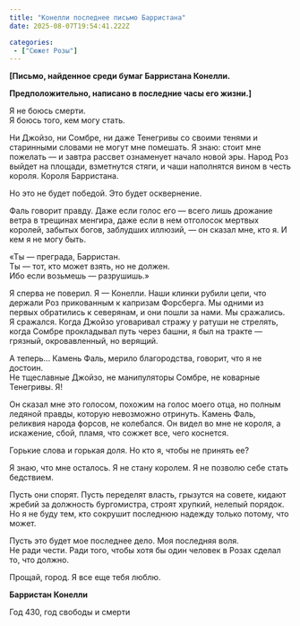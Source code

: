 ```yaml
---
title: "Конелли последнее письмо Барристана"
date: 2025-08-07T19:54:41.222Z

categories:
 - ["Сюжет Розы"]
---
```


**\[Письмо, найденное среди бумаг Барристана Конелли.**

**Предположительно, написано в последние часы его жизни.\]**

Я не боюсь смерти.  
Я боюсь того, кем могу стать.

Ни Джойзо, ни Сомбре, ни даже Тенегривы со своими тенями и старинными
словами не могут мне помешать. Я знаю: стоит мне пожелать — и завтра
рассвет ознаменует начало новой эры. Народ Роз выйдет на площади,
взметнутся стяги, и чаши наполнятся вином в честь короля. Короля
Барристана.

Но это не будет победой. Это будет осквернение.

Фаль говорит правду. Даже если голос его — всего лишь дрожание ветра в
трещинах менгира, даже если в нем отголосок мертвых королей, забытых
богов, заблудших иллюзий, — он сказал мне, кто я. И кем я не могу быть.

«Ты — преграда, Барристан.  
Ты — тот, кто может взять, но не должен.  
Ибо если возьмешь — разрушишь.»

Я сперва не поверил. Я — Конелли. Наши клинки рубили цепи, что держали
Роз прикованным к капризам Форсберга. Мы одними из первых обратились к
северянам, и они пошли за нами. Мы сражались. Я сражался. Когда Джойзо
уговаривал стражу у ратуши не стрелять, когда Сомбре прокладывал путь
через башни, я был на тракте — грязный, окровавленный, но верящий.

А теперь... Камень Фаль, мерило благородства, говорит, что я не
достоин.  
Не тщеславные Джойзо, не манипуляторы Сомбре, не коварные Тенегривы. Я!

Он сказал мне это голосом, похожим на голос моего отца, но полным
ледяной правды, которую невозможно отринуть. Камень Фаль, реликвия
народа форсов, не колебался. Он видел во мне не короля, а искажение,
сбой, пламя, что сожжет все, чего коснется.

Горькие слова и горькая доля. Но кто я, чтобы не принять ее?

Я знаю, что мне осталось. Я не стану королем. Я не позволю себе стать
бедствием.

Пусть они спорят. Пусть переделят власть, грызутся на совете, кидают
жребий за должность бургомистра, строят хрупкий, нелепый порядок. Но я
не буду тем, кто сокрушит последнюю надежду только потому, что может.

Пусть это будет мое последнее дело. Моя последняя воля.  
Не ради чести. Ради того, чтобы хотя бы один человек в Розах сделал то,
что должно.

Прощай, город. Я все еще тебя люблю.

**Барристан Конелли**

Год 430, год свободы и смерти
